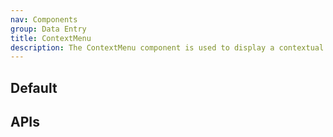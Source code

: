 ```yaml
---
nav: Components
group: Data Entry
title: ContextMenu
description: The ContextMenu component is used to display a contextual menu. It is triggered by a right-click or long-press event and can contain a list of MenuItem components. The menu can be nested within other menus and will adjust its position based on available space. Users can interact with the menu using their mouse, keyboard, or touch screen. The component also supports the rendering of dividers between menu items.
---
```


## Default

<code src="./demos/index.tsx" center></code>

## APIs

<API></API>
